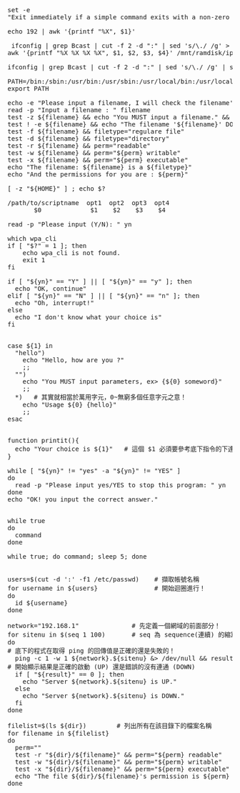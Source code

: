 <pre>
set -e
"Exit immediately if a simple command exits with a non-zero status."

echo 192 | awk '{printf "%X", $1}'

 ifconfig | grep Bcast | cut -f 2 -d ":" | sed 's/\./ /g' > /mnt/ramdisk/ip
awk '{printf "%X %X %X %X", $1, $2, $3, $4}' /mnt/ramdisk/ip

ifconfig | grep Bcast | cut -f 2 -d ":" | sed 's/\./ /g' | sed '2d' | awk '{printf "%X %X %X %X", $1, $2, $3, $4}'

PATH=/bin:/sbin:/usr/bin:/usr/sbin:/usr/local/bin:/usr/local/sbin:~/bin
export PATH

echo -e "Please input a filename, I will check the filename's type and permission. \n\n"
read -p "Input a filename : " filename
test -z ${filename} && echo "You MUST input a filename." && exit 0
test ! -e ${filename} && echo "The filename '${filename}' DO NOT exist" && exit 0
test -f ${filename} && filetype="regulare file"
test -d ${filename} && filetype="directory"
test -r ${filename} && perm="readable"
test -w ${filename} && perm="${perm} writable"
test -x ${filename} && perm="${perm} executable"
echo "The filename: ${filename} is a ${filetype}"
echo "And the permissions for you are : ${perm}"

[ -z "${HOME}" ] ; echo $?

/path/to/scriptname  opt1  opt2  opt3  opt4
       $0             $1    $2    $3    $4

read -p "Please input (Y/N): " yn

which wpa_cli
if [ "$?" = 1 ]; then
    echo wpa_cli is not found.
    exit 1
fi

if [ "${yn}" == "Y" ] || [ "${yn}" == "y" ]; then
  echo "OK, continue"
elif [ "${yn}" == "N" ] || [ "${yn}" == "n" ]; then
  echo "Oh, interrupt!"
else
  echo "I don't know what your choice is"
fi


case ${1} in
  "hello")
    echo "Hello, how are you ?"
    ;;
  "")
    echo "You MUST input parameters, ex> {${0} someword}"
    ;;
  *)   # 其實就相當於萬用字元，0~無窮多個任意字元之意！
    echo "Usage ${0} {hello}"
    ;;
esac


function printit(){
  echo "Your choice is ${1}"   # 這個 $1 必須要參考底下指令的下達
}

while [ "${yn}" != "yes" -a "${yn}" != "YES" ]
do
  read -p "Please input yes/YES to stop this program: " yn
done
echo "OK! you input the correct answer."


while true
do
  command
done

while true; do command; sleep 5; done


users=$(cut -d ':' -f1 /etc/passwd)    # 擷取帳號名稱
for username in ${users}               # 開始迴圈進行！
do
  id ${username}
done

network="192.168.1"              # 先定義一個網域的前面部分！
for sitenu in $(seq 1 100)       # seq 為 sequence(連續) 的縮寫之意
do
# 底下的程式在取得 ping 的回傳值是正確的還是失敗的！
  ping -c 1 -w 1 ${network}.${sitenu} &> /dev/null && result=0 || result=1
# 開始顯示結果是正確的啟動 (UP) 還是錯誤的沒有連通 (DOWN)
  if [ "${result}" == 0 ]; then
    echo "Server ${network}.${sitenu} is UP."
  else
    echo "Server ${network}.${sitenu} is DOWN."
  fi
done

filelist=$(ls ${dir})        # 列出所有在該目錄下的檔案名稱
for filename in ${filelist}
do
  perm=""
  test -r "${dir}/${filename}" && perm="${perm} readable"
  test -w "${dir}/${filename}" && perm="${perm} writable"
  test -x "${dir}/${filename}" && perm="${perm} executable"
  echo "The file ${dir}/${filename}'s permission is ${perm} "
done
</pre>

